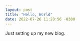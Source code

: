```yaml
---
layout: post
title: "Hello, World"
date: 2022-07-26 11:20:56 -0300
---
```

Just setting up my new blog.
